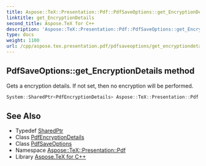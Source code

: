 ```yaml
---
title: Aspose::TeX::Presentation::Pdf::PdfSaveOptions::get_EncryptionDetails method
linktitle: get_EncryptionDetails
second_title: Aspose.TeX for C++
description: 'Aspose::TeX::Presentation::Pdf::PdfSaveOptions::get_EncryptionDetails method. Gets a encryption details. If not set, then no encryption will be performed in C++.'
type: docs
weight: 1100
url: /cpp/aspose.tex.presentation.pdf/pdfsaveoptions/get_encryptiondetails/
---
```

## PdfSaveOptions::get_EncryptionDetails method


Gets a encryption details. If not set, then no encryption will be performed.

```cpp
System::SharedPtr<PdfEncryptionDetails> Aspose::TeX::Presentation::Pdf::PdfSaveOptions::get_EncryptionDetails() const
```

## See Also

* Typedef [SharedPtr](../../../system/sharedptr/)
* Class [PdfEncryptionDetails](../../pdfencryptiondetails/)
* Class [PdfSaveOptions](../)
* Namespace [Aspose::TeX::Presentation::Pdf](../../)
* Library [Aspose.TeX for C++](../../../)
